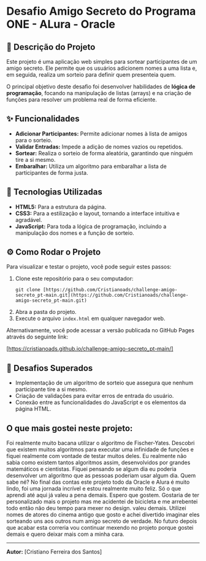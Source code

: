# Desafio Amigo Secreto do Programa ONE - ALura - Oracle

## 📝 Descrição do Projeto

Este projeto é uma aplicação web simples para sortear participantes de um amigo secreto. Ele permite que os usuários adicionem nomes a uma lista e, em seguida, realiza um sorteio para definir quem presenteia quem.

O principal objetivo deste desafio foi desenvolver habilidades de **lógica de programação**, focando na manipulação de listas (arrays) e na criação de funções para resolver um problema real de forma eficiente.

## ✨ Funcionalidades

- **Adicionar Participantes:** Permite adicionar nomes à lista de amigos para o sorteio.
- **Validar Entradas:** Impede a adição de nomes vazios ou repetidos.
- **Sortear:** Realiza o sorteio de forma aleatória, garantindo que ninguém tire a si mesmo.
- **Embaralhar:** Utiliza um algoritmo para embaralhar a lista de participantes de forma justa.

## 🚀 Tecnologias Utilizadas

- **HTML5:** Para a estrutura da página.
- **CSS3:** Para a estilização e layout, tornando a interface intuitiva e agradável.
- **JavaScript:** Para toda a lógica de programação, incluindo a manipulação dos nomes e a função de sorteio.

## ⚙️ Como Rodar o Projeto

Para visualizar e testar o projeto, você pode seguir estes passos:

1.  Clone este repositório para o seu computador:
    ```
    git clone [https://github.com/Cristianoads/challenge-amigo-secreto_pt-main.git](https://github.com/Cristianoads/challenge-amigo-secreto_pt-main.git)
    ```
2.  Abra a pasta do projeto.
3.  Execute o arquivo `index.html` em qualquer navegador web.

Alternativamente, você pode acessar a versão publicada no GitHub Pages através do seguinte link:

[https://cristianoads.github.io/challenge-amigo-secreto_pt-main/]

## 🎯 Desafios Superados

- Implementação de um algoritmo de sorteio que assegura que nenhum participante tire a si mesmo.
- Criação de validações para evitar erros de entrada do usuário.
- Conexão entre as funcionalidades do JavaScript e os elementos da página HTML.

## O que mais gostei neste projeto:
Foi realmente muito bacana utilizar o algoritmo de Fischer-Yates. Descobri que existem muitos algoritmos para executar uma infinidade de funções e fiquei realmente com vontade de testar muitos deles. Eu realmente não sabia como existem tantos algoritmos assim, desenvolvidos por grandes matemáticos e cientistas. Fiquei pensando se algum dia eu poderia desenvolver um algoritmo que as pessoas poderiam usar algum dia. Quem sabe né?
No final das contas este projeto todo da Oracle e Alura é muito lindo, foi uma jornada incrível e estou realmente muito feliz. Só o que aprendi até aqui já valeu a pena demais. Espero que gostem.
Gostaria de ter personalizado mais o projeto mas me acidentei de bicicleta e me arrebentei todo então não deu tempo para mexer no design. valeu demais. Utilizei nomes de atores do cinema antigo que gosto e achei divertido imaginar eles sorteando uns aos outros num amigo secreto de verdade. No futuro depois que acabar esta correria vou continuar mexendo no projeto porque gostei demais e quero deixar mais com a minha cara.

---

**Autor:** [Cristiano Ferreira dos Santos]